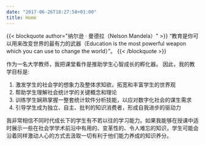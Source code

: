 ```yaml
---
date: "2017-06-26T18:27:58+01:00"
title: Home
---
```


{{< blockquote author="纳尔逊 · 曼德拉（Nelson Mandela）" >}}
“教育是你可以用来改变世界的最有力的武器（Education is the most powerful weapon which you can use to change the world）”。
{{< /blockquote >}}

作为一名大学教师，我把课堂看作是推助学生心智成长的孵化器。 因此，我的教学目标是:
1. 激发学生的社会学的想象力及整体求知欲，拓宽和丰富学生的世界观
2. 帮助学生理解社会统计学的关键概念和理论
3. 训练学生娴熟掌握一整套统计软件分析技能，以应对数字化社会的谋生需求
4. 引导学生成为独立、自主、批判的知识消费者，形成自我进步的驱动力

我非常相信不同时代成长下的学生有不若以往的学习能力。如果我能够在授课中适时展示一些在社会学学术前沿中有用的、变革性的、令人难忘的知识，学生可能会沿着同样激动人心的方式去汲取一切有利于他们能力养成的知识养分。 

